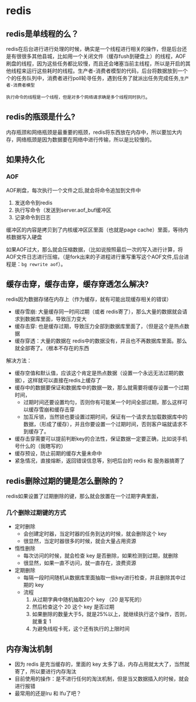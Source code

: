 # redis

## redis是单线程的么？

redis在后台进行进行处理的时候，确实是一个线程进行相关的操作，但是后台还是有很很多其他县城，比如用一个关闭文件（缓存fush到硬盘上）的线程，AOF刷盘的线程，因为这些任务都比较慢，而且还会堵塞当前主线程，所以是开启的其他线程来运行这些耗时的线程。生产者-消费者模型的代码，后台将数据放到一个个的任务队列中，消费者进行poll轮寻任务，遇到任务了就派出任务完成任务,`生产者-消费者模型`

`执行命令的线程是一个线程，但是对多个网络请求确是多个线程同时执行`。

## redis的瓶颈是什么?

内存瓶颈和网络瓶颈是最重要的瓶颈，redis将东西放在内存中，所以要加大内存，网络瓶颈是因为数据要在网络中进行传输，所以是比较慢的。

## 如果持久化

### AOF

AOF刷盘，每次执行一个文件之后,就会将命令追加到文件中

1. 发送命令到redis
2. 执行写命令（发送到server.aof_buf缓冲区
3. 记录命令到日志

缓冲区的内容是拷贝到了内核缓冲区区里面（也就是page cache）里面，等待内核数据写入硬盘

如果AOF过大，那么就会压缩数据，（比如说按照最后一次的写入进行计算，将AOF文件日志进行压缩，（是fork出来的子进程进行重写重写这个AOF文件,后台进程是：`bg rewrite aof`）。

## 缓存击穿，缓存击穿，缓存穿透怎么解决?

redis因为数据存储在内存上（作为缓存，就有可能出现缓存相关的错误）

- 缓存雪崩: 大量缓存同一时间过期（或者 redis寄了），那么大量的数据就会请求到数据库里面，导致压力变大
- 缓存击穿: 也是缓存过期，导致压力全部到数据库里面了，（但是这个是热点数据  
- 缓存穿透：大量的数据在 redis中的数据没有，并且也不再数据库里面。那么就全部寄了。（根本不存在的东西

解决方法：

- 缓存空值和默认值，应该这个肯定是热点数据（设置一个永远无法过期的数据），这样就可以直接在redis上缓存了 
- 缓存中的数据要保证和数据库中的数据一致，那么就需要将缓存设置一个过期时间，
  - 过期时间还要设置均匀，否则你有可能某一个时间全部过期，那么这样可以缓存雪崩和缓存击穿
  - 加互斥锁，当然锁也要设置过期时间，保证有一个请求去加载数据库中的数据，（形成了缓存），并且你要设置一个过期时间，否则客户端就请求不到缓存了。
- 缓存击穿需要可以提前判断key的合法性，保证数据一定要正确，比如说手机号什么的（我瞎写的）
- 缓存预设，防止前期的缓存大量未命中
- 紧急情况，直接熔断，返回错误信息等，别吧后台的 redis 和 服务器搞寄了

## redis删除过期的键是怎么删除的？

redis如果设置了过期删除的键，那么就会放置在一个过期字典里面，

### 几个删除过期键的方式

- 定时删除
  - 会创建定时器，当定时器的任务到达的时候，就会删除这个 key
  - 很显然，当定时器很多的时候，就会大量占用资源
- 惰性删除
  - 每次访问的时候，就会检查 key 是否删除，如果检测到过期，就删除
  - 很显然，如果一直不访问，就一直存在，浪费资源
- 定期删除
  - 每隔一段时间随机从数据库里面抽取一些key进行检查，并且删除其中过期的 key
  - 流程
     1. 从过期字典中随机抽取20个 key （20 是写死的）
     2. 然后检查这个 20 这个 key 是否过期
     3. 如果删除的数量大于5，就是25%以上，就继续执行这个操作，否则，就重复 1
     4. 为避免线程卡死，这个还有执行的上限时间

## 内存淘汰机制

- 因为 redis 是充当缓存的，里面的 key 太多了话，内存占用就太大了，当然就寄了，所以要进行内存淘汰
- 目前使用的操作：是不进行任何的淘汰机制，但是当又数据插入的时候，就会进行报错
- 最常用的还是lru 和 lfu了吧？